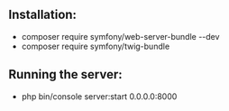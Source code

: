 
<h2>Installation:</h2>

- composer require symfony/web-server-bundle --dev
- composer require symfony/twig-bundle


<h2>Running the server:</h2>

- php bin/console server:start 0.0.0.0:8000